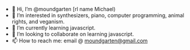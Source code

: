 - 👋 Hi, I’m @moundgarten [rl name Michael)
- 👀 I’m interested in synthesizers, piano, computer programming, animal rights, and veganism.
- 🌱 I’m currently learning javascript.
- 💞️ I’m looking to collaborate on learning javascript.
- 📫 How to reach me: email @ moundgarten@gmail.com

<!---
moundgarten/moundgarten is a ✨ special ✨ repository because its `README.md` (this file) appears on your GitHub profile.
You can click the Preview link to take a look at your changes.
--->
